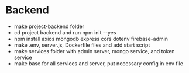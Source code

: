 # Backend
- make project-backend folder
- cd project backend and run npm init --yes
- npm install axios mongodb express cors dotenv firebase-admin
- make .env, server.js, Dockerfile files and add start script
- make services folder with admin server, mongo service, and token service
- make base for all services and server, put necessary config in env file